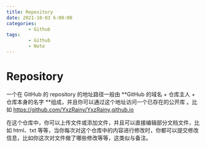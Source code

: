 ```yaml
---
title: Repository
date: 2021-10-03 6:00:00
categories:
        - Github
tags:
        - Github
        - Note
---
```


# Repository

一个在 GitHub 的 repository 的地址路径一般由 **GitHub 的域名 + 仓库主人 + 仓库本身的名字 **组成，并且你可以通过这个地址访问一个已存在的公开库 。比如 https://github.com/YxzRainy/YxzRainy.github.io

在这个仓库中，你可以上传文件或添加文件，并且可以直接编辑部分文档文件，比如 html、txt 等等，当你每次对这个仓库中的内容进行修改时，你都可以提交修改信息，比如你这次对文件做了哪些修改等等，这类似与备注。

